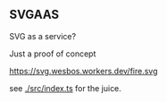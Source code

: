 ## SVGAAS

SVG as a service?

Just a proof of concept

https://svg.wesbos.workers.dev/fire.svg


see [./src/index.ts](./src/index.ts) for the juice.
